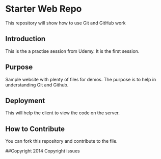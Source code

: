 # Starter Web Repo

This repository will show how to use Git and GitHub work

## Introduction
This is the a practise session from Udemy. It is the first session.

## Purpose

Sample website with plenty of files for demos. The purpose is to help in understanding Git and Github.

## Deployment
This will help the client to view the code on the server.

## How to Contribute
You can fork this repository and contribute to the file.

##Copyright
2014 Copyright issues